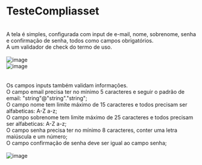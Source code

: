 # TesteCompliasset

<br>A tela é simples, configurada com input de e-mail, nome, sobrenome, senha e confirmação de senha, todos como campos obrigatórios.
<br>A um validador de check do termo de uso.
<br><br>
![image](https://user-images.githubusercontent.com/90663036/224357114-357c83e4-a950-40cd-968e-5bbee83f146a.png)
<br>
![image](https://user-images.githubusercontent.com/90663036/224357236-f3438da5-c95a-43c1-a766-cde66498378c.png)
<br><br>
<br>Os campos inputs também validam informações.
<br>O campo email precisa ter no mínimo 5 caracteres e seguir o padrão de email: "string"@"string"."string";
<br>O campo nome tem limite máximo de 15 caracteres e todos precisam ser alfabeticas: A-Z a-z;
<br>O campo sobrenome tem limite máximo de 25 caracteres e todos precisam ser alfabeticas: A-Z a-z;
<br>O campo senha precisa ter no mínimo 8 caracteres, conter uma letra maiúscula e um número;
<br>O campo confirmação de senha deve ser igual ao campo senha;
<br><br>
![image](https://user-images.githubusercontent.com/90663036/224357322-92334095-8125-47bf-8710-d48e167f1c4a.png)
